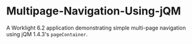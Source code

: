 Multipage-Navigation-Using-jQM
==============================

A Worklight 6.2 application demonstrating simple  multi-page navigation using jQM 1.4.3's `pageContainer`.
